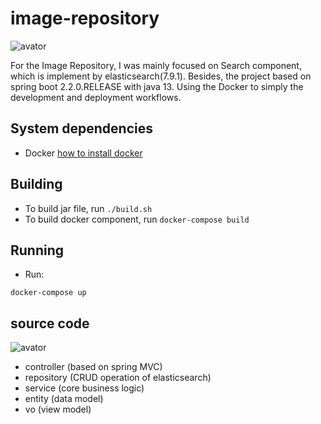 # image-repository

![avator](https://github.com/YuSun09/image-repository/blob/master/screenshot/index.png)

For the Image Repository, I was mainly focused on Search component, which is implement by elasticsearch(7.9.1).
Besides, the project based on spring boot 2.2.0.RELEASE with java 13. Using the Docker to simply the development and deployment workflows.

## System dependencies
- Docker [how to install docker](https://docs.docker.com/engine/installation/)

## Building
- To build jar file, run
```./build.sh```
- To build docker component, run
```docker-compose build```

## Running
- Run:
```
docker-compose up
```

## source code
![avator](https://github.com/YuSun09/image-repository/blob/master/screenshot/code.png)

- controller (based on spring MVC) 
- repository (CRUD operation of elasticsearch)
- service (core business logic)
- entity (data model)
- vo (view model)